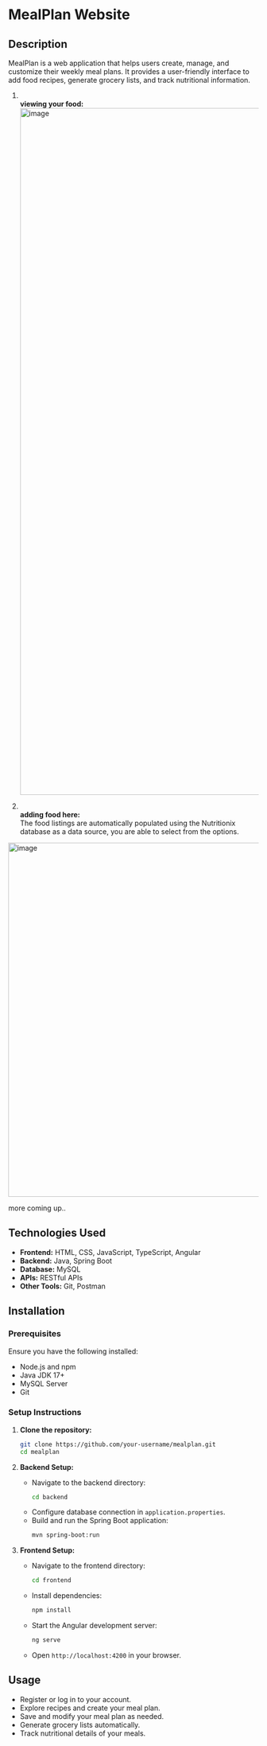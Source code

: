 # MealPlan Website

## Description
MealPlan is a web application that helps users create, manage, and customize their weekly meal plans. It provides a user-friendly interface to add food recipes, generate grocery lists, and track nutritional information.
1. <br>**viewing your food:**<br>
<img width="1381" alt="image" src="https://github.com/user-attachments/assets/8f60a003-5a17-43d9-ae70-ca828997be6c" /><br>

2. <br>**adding food here:**<br> The food listings are automatically populated using the Nutritionix database as a data source, you are able to select from the options.
<img width="712" alt="image" src="https://github.com/user-attachments/assets/106ea319-20fe-4086-bf2f-1550b293af3b" />

more coming up..


## Technologies Used
- **Frontend:** HTML, CSS, JavaScript, TypeScript, Angular
- **Backend:** Java, Spring Boot
- **Database:** MySQL
- **APIs:** RESTful APIs
- **Other Tools:** Git, Postman

## Installation
### Prerequisites
Ensure you have the following installed:
- Node.js and npm
- Java JDK 17+
- MySQL Server
- Git

### Setup Instructions
1. **Clone the repository:**
   ```sh
   git clone https://github.com/your-username/mealplan.git
   cd mealplan
   ```
2. **Backend Setup:**
   - Navigate to the backend directory:
     ```sh
     cd backend
     ```
   - Configure database connection in `application.properties`.
   - Build and run the Spring Boot application:
     ```sh
     mvn spring-boot:run
     ```

3. **Frontend Setup:**
   - Navigate to the frontend directory:
     ```sh
     cd frontend
     ```
   - Install dependencies:
     ```sh
     npm install
     ```
   - Start the Angular development server:
     ```sh
     ng serve
     ```
   - Open `http://localhost:4200` in your browser.

## Usage
- Register or log in to your account.
- Explore recipes and create your meal plan.
- Save and modify your meal plan as needed.
- Generate grocery lists automatically.
- Track nutritional details of your meals.
